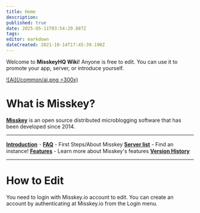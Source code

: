 ```yaml
---
title: Home
description: 
published: true
date: 2025-05-11T03:54:29.887Z
tags: 
editor: markdown
dateCreated: 2021-10-14T17:45:39.190Z
---
```


Welcome to **MisskeyHQ Wiki**! Anyone is free to edit.
You can use it to promote your app, server, or introduce yourself.

[![Ai](/common/ai.png =300x)](/en/ai/home)

# What is Misskey?

**[Misskey](/en/software/misskey)** is an open source distributed microblogging software that has been developed since 2014.

---

[**Introduction**](/en/first) ･ [**FAQ**](/en/faq) - First Steps/About Misskey
[**Server list**](https://misskey-hub.net/en/servers/) - Find an instance!
[**Features**](/en/features) - Learn more about Misskey's features
[**Version History**](https://github.com/misskey-dev/misskey/releases)

---

# How to Edit
You need to login with Misskey.io account to edit. You can create an account by authenticating at Misskey.io from the Login menu.
